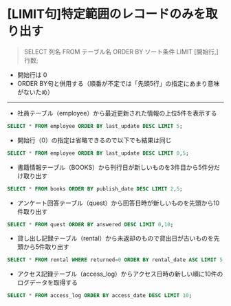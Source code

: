 # [LIMIT句]特定範囲のレコードのみを取り出す  

> SELECT 列名 FROM テーブル名 ORDER BY ソート条件 LIMIT [開始行,] 行数;

* 開始行は 0
* ORDER BY句と併用する（順番が不定では「先頭5行」の指定にあまり意味がないため）

***

* 社員テーブル（employee）から最近更新された情報の上位5件を表示する

```sql
SELECT * FROM employee ORDER BY last_update DESC LIMIT 5;
```

* 開始行（0）の指定は省略できるので以下でも結果は同じ

```sql
SELECT * FROM employee ORDER BY last_update DESC LIMIT 0,5;
```

* 書籍情報テーブル（BOOKS）から刊行日が新しいものを3件目から5件分だけ取り出す

```sql
SELECT * FROM books ORDER BY publish_date DESC LIMIT 2,5;
```

* アンケート回答テーブル（quest）から回答日時が新しいものを先頭から10件取り出す

```sql
SELECT * FROM quest ORDER BY answered DESC LIMIT 0,10;
```

* 貸し出し記録テーブル（rental）から未返却のもので貸出日が古いものを先頭から5件取り出す

```sql
SELECT * FROM rental WHERE returned=0 ORDER BY rental_date ASC LIMIT 5;
```

* アクセス記録テーブル（access_log）からアクセス日時の新しい順に10件のログデータを取得する

```sql
SELECT * FROM access_log ORDER BY access_date DESC LIMIT 10;
```
